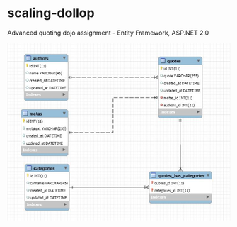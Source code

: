 # scaling-dollop
Advanced quoting dojo assignment - Entity Framework, ASP.NET 2.0

![alt text](https://github.com/nestevez/scaling-dollop/blob/master/erd.JPG "ERD")
